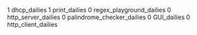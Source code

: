 1 dhcp_dailies
1 print_dailies
0 regex_playground_dailies
0 http_server_dailies
0 palindrome_checker_dailies
0 GUI_dailies
0 http_client_dailies
